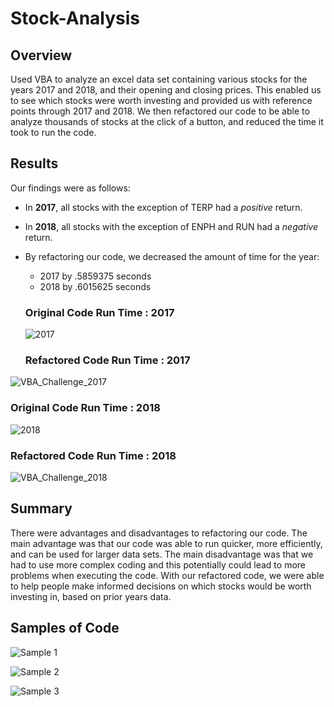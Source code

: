 # Stock-Analysis
## Overview
Used VBA to analyze an excel data set containing various stocks for the years 2017 and 2018, and their opening and closing prices. This enabled us to see which stocks were worth investing and provided us with reference points through 2017 and 2018. We then refactored our code to be able to analyze thousands of stocks at the click of a button, and reduced the time it took to run the code.
## Results
Our findings were as follows:
- In **2017**, all stocks with the exception of TERP had a *positive* return.
- In **2018**, all stocks with the exception of ENPH and RUN had a *negative* return.
- By refactoring our code, we decreased the amount of time for the year:
  - 2017 by .5859375 seconds
  - 2018 by .6015625 seconds
  
  ### Original Code Run Time : 2017
  ![2017](https://user-images.githubusercontent.com/106620821/178175135-26507005-c75f-48fa-9f67-e17c10af8439.png)
  
  ### Refactored Code Run Time : 2017
![VBA_Challenge_2017](https://user-images.githubusercontent.com/106620821/178175150-4092c6e2-f800-438e-9539-16da3a0067fd.png)


 ### Original Code Run Time : 2018 
  ![2018](https://user-images.githubusercontent.com/106620821/178175269-da8ddebd-a23a-405c-9269-6a7b3fab83be.png)
  
 
 ### Refactored Code Run Time : 2018
 ![VBA_Challenge_2018](https://user-images.githubusercontent.com/106620821/178175330-c9435ed1-892f-4339-819a-dfc1fcc864c1.png)
 
 ## Summary
 There were advantages and disadvantages to refactoring our code. The main advantage was that our code was able to run quicker, more efficiently, and can be used for larger data sets. The main disadvantage was that we had to use more complex coding and this potentially could lead to more problems when executing the code. With our refactored code, we were able to help people make informed decisions on which stocks would be worth investing in, based on prior years data. 
 
 ## Samples of Code
 
![Sample 1](https://user-images.githubusercontent.com/106620821/178175899-ddac0af1-c38d-41d7-ae8b-0a18726e6dd2.png)


![Sample 2](https://user-images.githubusercontent.com/106620821/178175922-f6fc27fd-96b3-4ae5-95a1-77dc051bbd46.png)


![Sample 3](https://user-images.githubusercontent.com/106620821/178175936-75888c51-3415-498f-8b39-b7c2eae25e77.png)
